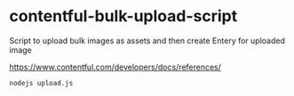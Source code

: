 # contentful-bulk-upload-script
Script to upload bulk images as assets and then create Entery for uploaded image

https://www.contentful.com/developers/docs/references/

```
nodejs upload.js
```
